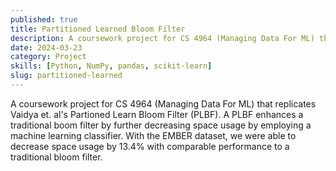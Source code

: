 ```yaml
---
published: true
title: Partitioned Learned Bloom Filter
description: A coursework project for CS 4964 (Managing Data For ML) that replicates Vaidya et. al's Partioned Learn Bloom Filter.
date: 2024-03-23
category: Project
skills: [Python, NumPy, pandas, scikit-learn]
slug: partitioned-learned
---
```


A coursework project for CS 4964 (Managing Data For ML) that replicates Vaidya et. al's Partioned Learn Bloom Filter (PLBF). A PLBF enhances a traditional boom filter by further decreasing space usage by employing a machine learning classifier. With the EMBER dataset, we were able to decrease space usage by 13.4% with comparable performance to a traditional bloom filter.
